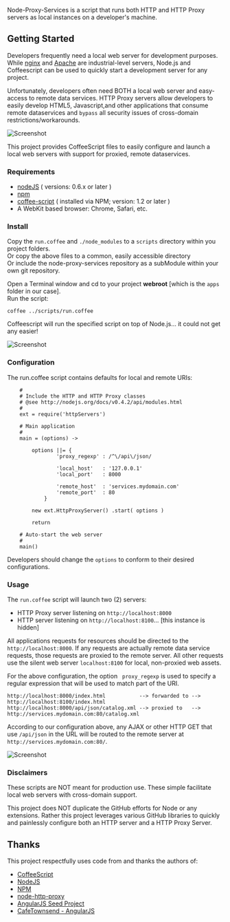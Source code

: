 Node-Proxy-Services is a script that runs both HTTP and HTTP Proxy servers as local instances on a developer's machine.

## Getting Started

Developers frequently need a local web server for development purposes. While [nginx](nginx.org) and [Apache](http://httpd.apache.org/) are industrial-level servers, Node.js and Coffeescript can be used to quickly start a development server for any project. 

Unfortunately, developers often need BOTH a local web server and easy-access to remote data services.
HTTP Proxy servers allow developers to easily develop HTML5, Javascript,and other applications that consume remote dataservices and `bypass` all security issues of cross-domain restrictions/workarounds.

![Screenshot](https://github.com/ThomasBurleson/node-proxy-services/raw/master/docs/violation.png)<br/>

This project provides CoffeeScript files to easily configure and launch a local web servers with support for proxied, remote dataservices.

### Requirements

* [nodeJS](http://github.com/ry/node) ( versions: 0.6.x or later )
* [npm](http://github.com/isaacs/npm)
* [coffee-script](https://github.com/jashkenas/coffee-script) ( installed via NPM; version: 1.2 or later )  
* A WebKit based browser: Chrome, Safari, etc.

### Install

Copy the `run.coffee` and `./node_modules` to a `scripts` directory within you project folders.<br/>
Or copy the above files to a common, easily accessible directory<br/>
Or include the node-proxy-services repository as a subModule within your own git repository.

Open a Terminal window and cd to your project **webroot** [which is the `apps` folder in our case].<br/>
Run the script:

    coffee ../scripts/run.coffee
    
Coffeescript will run the specified script on top of Node.js… it could not get any easier!


![Screenshot](https://github.com/ThomasBurleson/node-proxy-services/raw/master/docs/illustration.png)<br/>


### Configuration

The run.coffee script contains defaults for local and remote URIs:

        # 
        # Include the HTTP and HTTP Proxy classes
		# @see http://nodejs.org/docs/v0.4.2/api/modules.html
		#
		ext = require('httpServers')

		# Main application
		#
		main = (options) ->

			options ||= { 
					'proxy_regexp' : /^\/api\/json/
					
					'local_host'   : '127.0.0.1'
					'local_port'   : 8000
					
					'remote_host'  : 'services.mydomain.com'    
					'remote_port'  : 80
				}

			new ext.HttpProxyServer() .start( options )

			return	

		# Auto-start the web server
		#
		main()    

Developers should change the `options` to conform to their desired configurations.

### Usage

The `run.coffee` script will launch two (2) servers:

  * HTTP Proxy server listening on `http://localhost:8000`
  * HTTP server listening on `http://localhost:8100`… [this instance is hidden]
  
All applications requests for resources should be directed to the `http://localhost:8000`. If any requests are actually remote data service requests, those requests are proxied to the remote server. All other requests use the silent web server `localhost:8100` for local, non-proxied web assets.

For the above configuration, the option ` proxy_regexp` is used to specify a regular expression that will be used to match part of the URI. 

    http://localhost:8000/index.html           --> forwarded to -->  http://localhost:8100/index.html
    http://localhost:8000/api/json/catalog.xml --> proxied to   -->  http://services.mydomain.com:80/catalog.xml
    
According to our configuration above, any AJAX or other HTTP GET that use `/api/json` in the URL will be routed to the remote server at `http://services.mydomain.com:80/`.  

![Screenshot](https://github.com/ThomasBurleson/node-proxy-services/raw/master/docs/proxy.png)<br/>  

### Disclaimers

These scripts are NOT meant for production use. These simple facilitate local web servers with cross-domain support.

This project does NOT duplicate the GitHub efforts for Node or any extensions. Rather this project leverages various GitHub libraries to quickly and painlessly configure both an HTTP server and a HTTP Proxy Server.


## Thanks

This project respectfully uses code from and thanks the authors of:

* [CoffeeScript](https://github.com/jashkenas/coffee-script)
* [NodeJS](http://github.com/ry/node)
* [NPM](http://github.com/isaacs/npm)
* [node-http-proxy](https://github.com/nodejitsu/node-http-proxy)
* [AngularJS Seed Project](https://github.com/angular/angular-seed)
* [CafeTownsend - AngularJS](https://github.com/ThomasBurleson/angularJS-CafeTownsend)